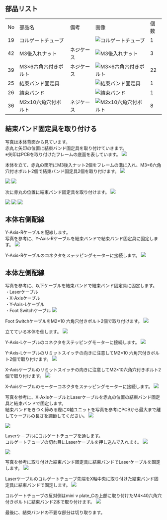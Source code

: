 ## 部品リスト
<table class="packing-list">
<tbody>
<tr>
<td>No</td>
<td>部品名</td>
<td>備考</td>
<td class="packing-img">画像</td>
<td>個数</td>
</tr>
<tr>
<td>19</td>
<td>コルゲートチューブ</td>
<td></td>
<td><img src="./images/08/kp8-1.jpg" alt="コルゲートチューブ"></td>
<td>1</td>
</tr>
<tr>
<td>42</td>
<td>M3後入れナット</td>
<td>ネジケース</td>
<td><img src="./images/08/kp8-2.jpg" alt="M3後入れナット"></td>
<td>3</td>
</tr>
<tr>
<td>39</td>
<td>M3&times;6六角穴付きボルト</td>
<td>ネジケース</td>
<td><img src="./images/08/kp8-3.jpg" alt="M3&times;6六角穴付きボルト"></td>
<td>22</td>
</tr>
<tr>
<td>25</td>
<td>結束バンド固定具</td>
<td></td>
<td><img src="./images/08/kp8-4.jpg" alt="結束バンド固定具"></td>
<td>1</td>
</tr>
<tr>
<td>26</td>
<td>結束バンド</td>
<td></td>
<td><img src="./images/08/kp8-5.jpg" alt="結束バンド"></td>
<td>1</td>
</tr>
<tr>
<td>36</td>
<td>M2x10六角穴付ボルト</td>
<td>ネジケース</td>
<td><img src="./images/08/kp8-6.jpg" alt="M2x10六角穴付ボルト"></td>
<td>8</td>
</tr>
</tbody>
</table>

## 結束バンド固定具を取り付ける
写真は本体背面から見ています。  
赤丸と矢印の位置に結束バンド固定具を取り付けていきます。  
※矢印はPCBを取り付けたフレームの底面を表しています。
<img src="./images/08/mini-1000mm_08_01.jpg">

本体を立て、赤丸の箇所にM3後入ナット2個をフレームの溝に入れ、M3&times;6六角穴付きボルト2個で結束バンド固定具2個を取り付けます。
<img src="./images/08/mini-1000mm_08_02.jpg">

<img src="./images/08/mini-1000mm_08_03.jpg">

<img src="./images/08/mini-1000mm_08_04.jpg">

次に赤丸の位置に結束バンド固定具を取り付けます。
<img src="./images/08/mini-1000mm_08_01.jpg">

<img src="./images/08/mini-1000mm_08_05.jpg">

<img src="./images/08/mini-1000mm_08_06.jpg">

<img src="./images/08/mini-1000mm_08_07.jpg">

## 本体右側配線
Y-Axis-Rケーブルを配線します。  
写真を参考に、Y-Axis-Rケーブルを結束バンドで結束バンド固定具に固定します。
<img src="./images/08/mini-1000mm_08_08.jpg">

Y-Axis-Rケーブルのコネクタをステッピングモーターに接続します。
<img src="./images/08/mini-1000mm_08_09.jpg">

## 本体左側配線
写真を参考に、以下ケーブルを結束バンドで結束バンド固定具に固定します。  
・Laserケーブル  
・X-Axisケーブル  
・Y-Axis-Lケーブル  
・Foot Switchケーブル
<img src="./images/08/mini-1000mm_08_10.jpg">

Foot SwitchケーブルをM2&times;10 六角穴付きボルト2個で取り付けます。
<img src="./images/08/mini-1000mm_08_11.jpg">

立てている本体を倒します。
<img src="./images/08/mini-1000mm_08_12.jpg">

Y-Axis-Lケーブルのコネクタをステッピングモーターに接続します。
<img src="./images/08/mini-1000mm_08_13.jpg">

Y-Axis-Lケーブルのリミットスイッチの向きに注意してM2&times;10 六角穴付きボルト2個で取り付けます。
<img src="./images/08/mini-1000mm_08_14.jpg">

X-Axisケーブルのリミットスイッチの向きに注意してM2&times;10六角穴付きボルト2個で取り付けます。
<img src="./images/08/mini-1000mm_08_15.jpg">

X-Axisケーブルのモーターコネクタをステッピングモーターに接続します。
<img src="./images/08/mini-1000mm_08_16.jpg">

写真を参考に、X-AxisケーブルとLaserケーブルを赤丸の位置の結束バンド固定具と結束バンドで固定します。  
結束バンドをきつく締める際にX軸ユニットを写真を参考にPCBから最大まで離してケーブルの長さを調節してください。
<img src="./images/08/mini-1000mm_08_17.jpg">

<img src="./images/08/mini-1000mm_08_18.jpg">

Laserケ－ブルにコルゲートチューブを通します。  
コルゲートチューブの切れ目にLaserケーブルを押し込んで入れます。
<img src="./images/08/mini-1000mm_08_19.jpg">

<img src="./images/08/mini-1000mm_08_20.jpg">

写真を参考に取り付けた結束バンド固定具に結束バンドでLaserケーブルを固定します。
<img src="./images/08/mini-1000mm_08_21.jpg">

Laserケーブルのコルゲートチューブ先端をX軸中央に取り付けた結束バンド固定具に結束バンドで固定します。
<img src="./images/08/mini-1000mm_08_22.jpg">

コルゲートチューブの反対側はmini v plate_Cの上部に取り付けたM4&times;40六角穴付きボルトに結束バンド2本で取り付けます。
<img src="./images/08/mini-1000mm_08_23.jpg">

最後に、結束バンドの不要な部分は切り取ります。
